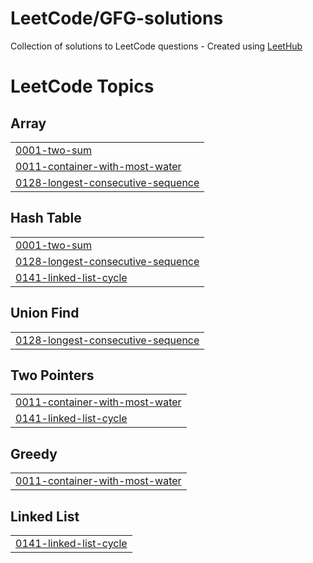 # LeetCode/GFG-solutions
Collection of solutions to LeetCode questions - Created using [LeetHub](https://github.com/QasimWani/LeetHub)

<!---LeetCode Topics Start-->
# LeetCode Topics
## Array
|  |
| ------- |
| [0001-two-sum](https://github.com/reddheeraj/LeetCode-solutions/tree/master/0001-two-sum) |
| [0011-container-with-most-water](https://github.com/reddheeraj/LeetCode-solutions/tree/master/0011-container-with-most-water) |
| [0128-longest-consecutive-sequence](https://github.com/reddheeraj/LeetCode-solutions/tree/master/0128-longest-consecutive-sequence) |
## Hash Table
|  |
| ------- |
| [0001-two-sum](https://github.com/reddheeraj/LeetCode-solutions/tree/master/0001-two-sum) |
| [0128-longest-consecutive-sequence](https://github.com/reddheeraj/LeetCode-solutions/tree/master/0128-longest-consecutive-sequence) |
| [0141-linked-list-cycle](https://github.com/reddheeraj/LeetCode-solutions/tree/master/0141-linked-list-cycle) |
## Union Find
|  |
| ------- |
| [0128-longest-consecutive-sequence](https://github.com/reddheeraj/LeetCode-solutions/tree/master/0128-longest-consecutive-sequence) |
## Two Pointers
|  |
| ------- |
| [0011-container-with-most-water](https://github.com/reddheeraj/LeetCode-solutions/tree/master/0011-container-with-most-water) |
| [0141-linked-list-cycle](https://github.com/reddheeraj/LeetCode-solutions/tree/master/0141-linked-list-cycle) |
## Greedy
|  |
| ------- |
| [0011-container-with-most-water](https://github.com/reddheeraj/LeetCode-solutions/tree/master/0011-container-with-most-water) |
## Linked List
|  |
| ------- |
| [0141-linked-list-cycle](https://github.com/reddheeraj/LeetCode-solutions/tree/master/0141-linked-list-cycle) |
<!---LeetCode Topics End-->